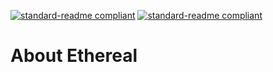 [![standard-readme compliant](https://img.shields.io/badge/Return_To-Previous_Page-blueviolet.svg?style=flat-square?size=100)](./main.md) 
[![standard-readme compliant](https://img.shields.io/badge/Return_To-Wiki_Page-blue.svg?style=flat-square?size=100)](../main.md)
# About Ethereal
